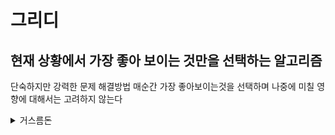 # 그리디   
## 현재 상황에서 가장 좋아 보이는 것만을 선택하는 알고리즘   
단숙하지만 강력한 문제 해결방법
매순간 가장 좋아보이는것을 선택하며 나중에 미칠 영향에 대해서는 고려하지 않는다


<details>
<summary>거스름돈</summary>
	거스름돈으로 사용할 500원, 100원, 50원, 10원 짜리 동전이 무한히 존재한다고 가정한다. 손님에게 거슬러 줘야 할 돈이 N원일 때 거슬러 줘야할 동전의 최소 개수를 구하라. 단, 거슬러 줘야할 돈 N은 항상 10의 배수이다.   
  
책     

		public class Main {    
			public static void main(String[] args) {    
			int n = 1260;    
			int cnt = 0;    
			int[] coinTypes = {500, 100, 50, 10};		
      			
 	   	    for (int i = 0; i < 4; i++) {
   		         int coin = coinTypes[i];
    		        cnt += n / coin;
      		      n %= coin;
    		    }
			
		        System.out.println(cnt);
 		   }
			
		}

나     

		class Main {
			public static void main(String args[]) {		
    			int N=1260;
    			int coin500=N/500;
    			N-= coin500*500;
    			int coin100=N/100;
    			N-= coin100*100;
    			int coin50=N/50;
    			N-= coin50*50;
    			int coin10=N/10;
    			System.out.println("500: "+coin500+" 100: "+coin100+" 50: "+ coin50+" 10:"+ coin10+" 횟수: "+(coin500+coin100+coin50+coin10));
  		  	}
		}


</details>
